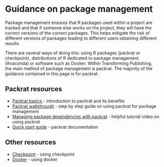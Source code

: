 # Guidance on package management 

Package management ensures that R packages used within a project are tracked and that if someone else works on the project, they will have the correct versions of the correct packages. This helps mitigate the risk of different versions of packages leading to different users obtaining different results. 

There are several ways of doing this: using R packages (packrat or checkpoint), distributions of R dedicated to package management (Anaconda) or software such as Docker. Within Transforming Publishing, the main method of package management is packrat. The majority of the guidance contained in this page is for packrat. 

## Packrat resources
- [Packrat basics](https://rstudio.github.io/packrat/) - introduction to packrat and its benefits
- [Packrat walkthrough](https://rstudio.github.io/packrat/walkthrough.html) - step by step guide on using packrat for package management
- [Managing package dependencies with packrat](https://www.rstudio.com/resources/webinars/managing-package-dependencies-in-r-with-packrat/) - helpful tutorial video on using packrat
- [Quick start guide](https://www.r-project.org/nosvn/pandoc/packrat.html) - packrat documentation

## Other resources
- [Checkpoint](https://cran.r-project.org/web/packages/checkpoint/vignettes/checkpoint.html) - using checkpoint
- [Docker](http://www.jimhester.com/2017/10/13/docker/) - using docker
